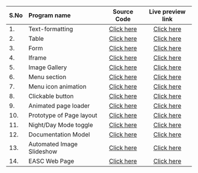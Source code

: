 | S.No | Program name | Source Code | Live preview link |
| :----- | :----- | :-----: | :-----: |
| 1. | Text-formatting | [Click here](https://github.com/easc-clone/web-practicals/blob/main/text-formatting/index.html) |  [Click here](https://easc-clone.github.io/web-practicals/text-formatting/)  |
| 2. | Table | [Click here](https://github.com/easc-clone/web-practicals/blob/main/table/index.html) |  [Click here](https://easc-clone.github.io/web-practicals/table/)  |
| 3. | Form | [Click here](https://github.com/easc-clone/web-practicals/blob/main/form/index.html) |  [Click here](https://easc-clone.github.io/web-practicals/form/)  |
| 4. | Iframe | [Click here](https://github.com/easc-clone/web-practicals/blob/main/iframe/index.html) |  [Click here](https://easc-clone.github.io/web-practicals/iframe/)  |
| 5. | Image Gallery | [Click here](https://github.com/easc-clone/web-practicals/blob/main/flexGallery/index.html) |  [Click here](https://easc-clone.github.io/web-practicals/flexGallery/)  |
| 6. | Menu section | [Click here](https://github.com/easc-clone/web-practicals/blob/main/menu/index.html) |  [Click here](https://easc-clone.github.io/web-practicals/menu/)  |
| 7. | Menu icon animation | [Click here](https://github.com/easc-clone/web-practicals/blob/main-animation/text-formatting/index.html) |  [Click here](https://easc-clone.github.io/web-practicals/menu-animation/)  |
| 8. | Clickable button | [Click here](https://github.com/easc-clone/web-practicals/blob/main/click-btn/index.html) |  [Click here](https://easc-clone.github.io/web-practicals/click-btn/)  |
| 9. | Animated page loader | [Click here](https://github.com/easc-clone/web-practicals/blob/main/loader/index.html) |  [Click here](https://easc-clone.github.io/web-practicals/loader/)  |
| 10. | Prototype of Page layout | [Click here](https://github.com/easc-clone/web-practicals/blob/main/layout/index.html) |  [Click here](https://easc-clone.github.io/web-practicals/layout/)  |
| 11. | Night/Day Mode toggle | [Click here](https://github.com/easc-clone/web-practicals/blob/main/toggle/index.html) | [Click here](https://easc-clone.github.io/web-practicals/toggle/) |
| 12. | Documentation Model | [Click here](https://github.com/easc-clone/web-practicals/blob/main/documentation/index.html) |  [Click here](https://easc-clone.github.io/web-practicals/documentation/)  |
| 13. | Automated Image Slideshow | [Click here](https://github.com/easc-clone/web-practicals/blob/main/slideshow/index.html) |  [Click here](https://easc-clone.github.io/web-practicals/slideshow/)  |
| 14. | EASC Web Page | [Click here](https://github.com/easc-clone/web-practicals/blob/main/easc-page/index.html) | [Click here](https://easc-clone.github.io/web-practicals/easc-page/)  |
